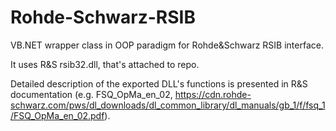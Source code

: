 # Rohde-Schwarz-RSIB
VB.NET wrapper class in OOP paradigm for Rohde&amp;Schwarz RSIB interface. 

It uses R&S rsib32.dll, that's attached to repo.



Detailed description of the exported DLL's functions is presented in R&S documentation (e.g. FSQ_OpMa_en_02, https://cdn.rohde-schwarz.com/pws/dl_downloads/dl_common_library/dl_manuals/gb_1/f/fsq_1/FSQ_OpMa_en_02.pdf).

